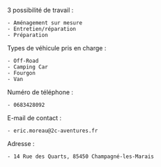 3 possibilité de travail :

    - Aménagement sur mesure
    - Entretien/réparation
    - Préparation


Types de véhicule pris en charge :

    - Off-Road
    - Camping Car
    - Fourgon
    - Van

Numéro de téléphone : 

    - 0683428092


E-mail de contact :

    - eric.moreau@2c-aventures.fr


Adresse : 

    - 14 Rue des Quarts, 85450 Champagné-les-Marais